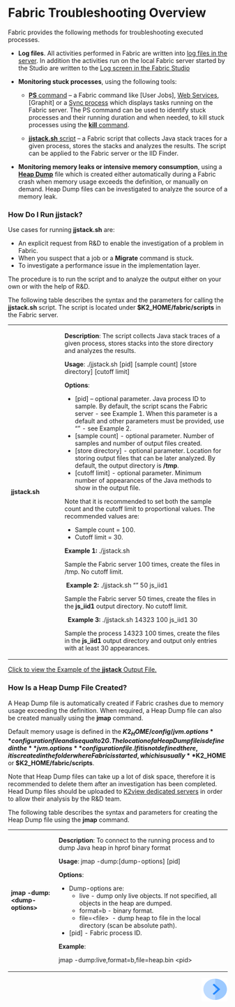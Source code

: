 # Fabric Troubleshooting Overview

Fabric provides the following methods for troubleshooting executed processes.

- **Log files**. All activities performed in Fabric are written into [log files in the server](/articles/21_Fabric_troubleshooting/02_Fabric_troubleshooting_log_files.md). In addition the activities run on the local Fabric server started by the Studio are written to the [Log screen in the Fabric Studio](/articles/13_LUDB_viewer_and_studio_debug_capabilities/02_fabric_studio_log_files.md)  
- **Monitoring stuck processes**, using the following tools:

  - [**PS** command](/articles/02_fabric_architecture/04_fabric_commands.md#ps-and-kill-commands) – a Fabric command like [User Jobs], [Web Services](/articles/15_web_services/01_web_services_overview.md), [Graphit] or a [Sync process](/articles/14_sync_LU_instance/01_sync_LUI_overview.md) which displays tasks running on the Fabric server. The PS command can be used to identify stuck processes and their running duration and when needed, to kill stuck processes using the [**kill** command](/articles/02_fabric_architecture/04_fabric_commands.md#ps-and-kill-commands).

  - [**jjstack.sh** script](/articles/21_Fabric_troubleshooting/01_Fabric_troubleshooting_overview.md#how-do-i-run-jjstack) – a Fabric script that collects Java stack traces for a given process, stores the stacks and analyzes the results. The script can be applied to the Fabric server or the IID Finder. 

- **Monitoring memory leaks or intensive memory consumption**, using a [**Heap Dump**](/articles/21_Fabric_troubleshooting/01_Fabric_troubleshooting_overview.md#how-is-a-heap-dump-file-created) file which is created either automatically during a Fabric crash when memory usage exceeds the definition, or manually on demand. Heap Dump files can be investigated to analyze the source of a memory leak.

    

### How Do I Run jjstack?

Use cases for running **jjstack.sh** are:

- An explicit request from R&D to enable the investigation of a problem in Fabric.
- When you suspect that a job or a **Migrate** command is stuck.
- To investigate a performance issue in the implementation layer.

The procedure is to run the script and to analyze the output either on your own or with the help of R&D.

The following table describes the syntax and the parameters for calling the **jjstack.sh** script. The script is located under **$K2_HOME/fabric/scripts** in the Fabric server.

<table>
<tbody>
<tr>
<td width="170px">
<p><strong>jjstack.sh</strong></p>
</td>
<td width="730px">
<p><strong>Description</strong>: The script collects Java stack traces of a given process, stores stacks into the store directory and analyzes the results.</p>
<p><strong>Usage</strong>: ./jjstack.sh [pid] [sample count] [store directory] [cutoff limit]</p>
<p><strong>Options</strong>:</p>
<ul>
<li>[pid] &ndash; optional parameter. Java process ID to sample. By default, the script scans the Fabric server - see Example 1. When this parameter is a default and other parameters must be provided, use &ldquo;&rdquo; - see Example 2.</li>
<li>[sample count] - optional parameter. Number of samples and number of output files created.</li>
<li>[store directory] - optional parameter. Location for storing output files that can be later analyzed. By default, the output directory is <strong>/tmp</strong>.</li>
<li>[cutoff limit] - optional parameter. Minimum number of appearances of the Java methods to show in the output file.</li>
</ul>
<p>Note that it is recommended to set both the sample count and the cutoff limit to proportional values. The recommended values are:</p>
<ul>
<li>Sample count = 100.</li>
<li>Cutoff limit = 30.</li>
</ul>
<p><strong>Example 1: </strong>./jjstack.sh &nbsp;</p>
<p>Sample the Fabric server 100 times, create the files in /tmp. No cutoff limit.</p>
<p>&nbsp;<strong>Example 2: </strong>./jjstack.sh &ldquo;&rdquo; 50 js_iid1</p>
<p>Sample the Fabric server 50 times, create the files in the <strong>js_iid1</strong> output directory. No cutoff limit.</p>
<p>&nbsp;&nbsp;<strong>Example 3: </strong>./jjstack.sh 14323 100 js_iid1 30</p>
<p>Sample the process 14323 100 times, create the files in the <strong>js_iid1</strong> output directory and output only entries with at least 30 appearances.</p>
</td>
</tr>
</tbody>
</table>

[Click to view the Example of the **jjstack** Output File.](/articles/21_Fabric_troubleshooting/images/jjstack.md)



### How Is a Heap Dump File Created?

A Heap Dump file is automatically created if Fabric crashes due to memory usage exceeding the definition. When required, a Heap Dump file can also be created manually using the **jmap** command. 

Default memory usage is defined in the **$K2_HOME/config/ jvm.options** configuration file and is equal to 2G.  The location of a Heap Dump file is defined in the **jvm.options** configuration file. If it is not defined there, it is created in the folder where Fabric is started, which is usually **$K2_HOME** or **$K2_HOME/fabric/scripts**. 

Note that Heap Dump files can take up a lot of disk space, therefore it is recommended to delete them after an investigation has been completed. Head Dump files should be uploaded to [K2view dedicated servers](https://k2view.sharepoint.com/sites/Wiki/IT%20%20Technology/Heap%20dump%20upload%20point.aspx) in order to allow their analysis by the R&D team.
 

The following table describes the syntax and parameters for creating the Heap Dump file using the **jmap** command. 

<table>
<tbody>
<tr>
<td width="170px">
<p><strong>jmap -dump:&lt;dump-options&gt;</strong></p>
</td>
<td width="730px">
<p><strong>Description</strong>: To connect to the running process and to dump Java heap in hprof binary format</p>
<p><strong>Usage</strong>: jmap -dump:[dump-options] [pid]</p>
<p><strong>Options</strong>:</p>
<ul>
<li>Dump-options are:
<ul>
<li>live - dump only live objects. If not specified, all objects in the heap are dumped.</li>
<li>format=b - binary format.</li>
<li>file=&lt;file&gt; &nbsp;- dump heap to file in the local directory (scan be absolute path).</li>
</ul>
</li>
<li>[pid] - Fabric process ID.</li>
</ul>
<p><strong>Example</strong>:</p>
<p>jmap -dump:live,format=b,file=heap.bin &lt;pid&gt; &nbsp;</p>
</td>
</tr>
</tbody>
</table>

[<img align="right" width="60" height="54" src="/articles/images/Next.png">](/articles/21_Fabric_troubleshooting/02_Fabric_troubleshooting_log_files.md) 

